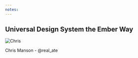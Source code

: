 ```yaml
---
notes:
---
```

## Universal Design System the Ember Way

![Chris](/images/chris.jpg) <!-- .element style="height: 400px" -->
<div>Chris Manson - @real_ate</div>
